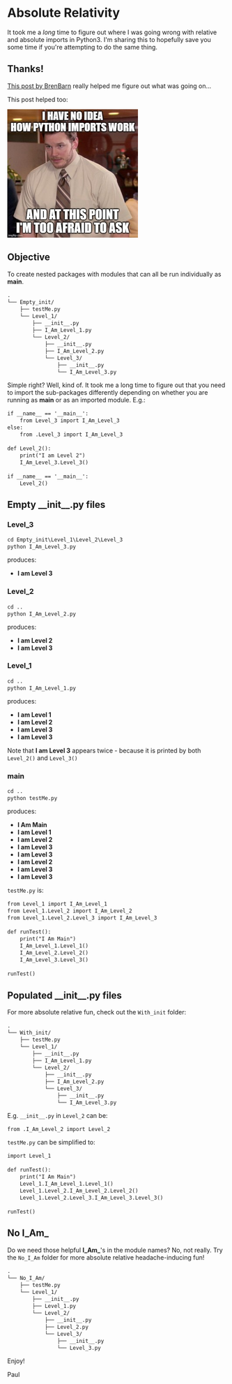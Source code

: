 # Absolute Relativity

It took me a _long_ time to figure out where I was going wrong with relative and absolute imports in Python3.
I'm sharing this to hopefully save you some time if you're attempting to do the same thing.

## Thanks!

[This post by BrenBarn](https://stackoverflow.com/a/14132912) really helped me figure out what was going on...

This post helped too:

[![No Idea](img/AndyRelativeImports.jpg)](https://iq-inc.com/importerror-attempted-relative-import/)

## Objective

To create nested packages with modules that can all be run individually as __main__.

```
.
└── Empty_init/
    ├── testMe.py
    └── Level_1/
        ├── __init__.py
        ├── I_Am_Level_1.py
        └── Level_2/
            ├── __init__.py
            ├── I_Am_Level_2.py
            └── Level_3/
                ├── __init__.py
                └── I_Am_Level_3.py
```

Simple right? Well, kind of. It took me a long time to figure out that you need to import the sub-packages differently
depending on whether you are running as __main__ or as an imported module. E.g.:

```
if __name__ == '__main__':
    from Level_3 import I_Am_Level_3
else:
    from .Level_3 import I_Am_Level_3

def Level_2():
    print("I am Level 2")
    I_Am_Level_3.Level_3()

if __name__ == '__main__':
    Level_2()
```

## Empty \_\_init\_\_.py files

### Level_3

```
cd Empty_init\Level_1\Level_2\Level_3
python I_Am_Level_3.py
```

produces:

* **I am Level 3**

### Level_2

```
cd ..
python I_Am_Level_2.py
```

produces:

* **I am Level 2**
* **I am Level 3**

### Level_1

```
cd ..
python I_Am_Level_1.py
```

produces:

* **I am Level 1**
* **I am Level 2**
* **I am Level 3**
* **I am Level 3**

Note that **I am Level 3** appears twice - because it is printed by both ```Level_2()``` and ```Level_3()```

### main

```
cd ..
python testMe.py
```

produces:

* **I Am Main**
* **I am Level 1**
* **I am Level 2**
* **I am Level 3**
* **I am Level 3**
* **I am Level 2**
* **I am Level 3**
* **I am Level 3**

```testMe.py``` is:

```
from Level_1 import I_Am_Level_1
from Level_1.Level_2 import I_Am_Level_2
from Level_1.Level_2.Level_3 import I_Am_Level_3

def runTest():
    print("I Am Main")
    I_Am_Level_1.Level_1()
    I_Am_Level_2.Level_2()
    I_Am_Level_3.Level_3()

runTest()
```

## Populated \_\_init\_\_.py files

For more absolute relative fun, check out the ```With_init``` folder:

```
.
└── With_init/
    ├── testMe.py
    └── Level_1/
        ├── __init__.py
        ├── I_Am_Level_1.py
        └── Level_2/
            ├── __init__.py
            ├── I_Am_Level_2.py
            └── Level_3/
                ├── __init__.py
                └── I_Am_Level_3.py
```

E.g. ```__init__.py``` in ```Level_2``` can be:

```
from .I_Am_Level_2 import Level_2
```

```testMe.py``` can be simplified to:

```
import Level_1

def runTest():
    print("I Am Main")
    Level_1.I_Am_Level_1.Level_1()
    Level_1.Level_2.I_Am_Level_2.Level_2()
    Level_1.Level_2.Level_3.I_Am_Level_3.Level_3()

runTest()
```

## No I\_Am\_

Do we need those helpful **I\_Am\_**'s in the module names? No, not really.
Try the ```No_I_Am``` folder for more absolute relative headache-inducing fun!

```
.
└── No_I_Am/
    ├── testMe.py
    └── Level_1/
        ├── __init__.py
        ├── Level_1.py
        └── Level_2/
            ├── __init__.py
            ├── Level_2.py
            └── Level_3/
                ├── __init__.py
                └── Level_3.py
```

Enjoy!

Paul
